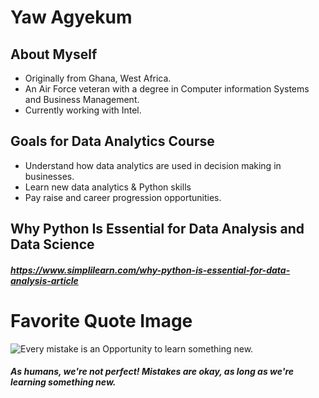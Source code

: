 # Yaw Agyekum
## About Myself
* Originally from Ghana, West Africa. 
* An Air Force veteran with a degree in Computer information Systems and Business Management. 
* Currently working with Intel.

## Goals for Data Analytics Course
* Understand how data analytics are used in decision making in businesses. 
* Learn new data analytics & Python skills 
* Pay raise and career progression opportunities. 

## Why Python Is Essential for Data Analysis and Data Science
##### https://www.simplilearn.com/why-python-is-essential-for-data-analysis-article

# Favorite Quote Image

![Every mistake is an Opportunity to learn something new.](https://scontent-lax3-2.xx.fbcdn.net/v/t1.6435-9/119589262_3502801116442728_7627521849227610599_n.png?_nc_cat=101&ccb=1-7&_nc_sid=730e14&_nc_ohc=P9pLBVKhthcAX-nLJxf&_nc_ht=scontent-lax3-2.xx&oh=00_AfCu9z9NEvLI6A_XGqy1niq_R8qRRu7OH1Ts7YBKxrXDqA&oe=646D90E3)
##### As humans, we're not perfect! Mistakes are okay, as long as we're learning something new. 
